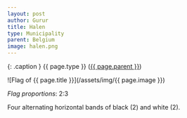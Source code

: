```yaml
---
layout: post
author: Gurur
title: Halen
type: Municipality
parent: Belgium
image: halen.png
---
```

{: .caption }
{{ page.type }} ([{{ page.parent }}](/2019/03/14/belgium.html))

![Flag of {{ page.title }}](/assets/img/{{ page.image }})

*Flag proportions*: 2:3

Four alternating horizontal bands of black (2) and white (2).